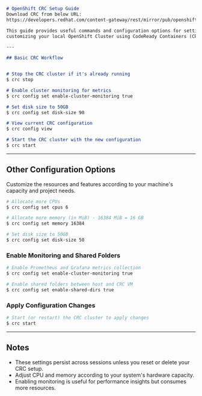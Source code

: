 
````markdown
# OpenShift CRC Setup Guide
Download CRC from below URL:
https://developers.redhat.com/content-gateway/rest/mirror/pub/openshift-v4/clients/crc/2.51.0

This guide provides useful commands and configuration options for setting up and
customizing your local OpenShift Cluster using CodeReady Containers (CRC).

---

## Basic CRC Workflow


# Stop the CRC cluster if it's already running
$ crc stop

# Enable cluster monitoring for metrics
$ crc config set enable-cluster-monitoring true

# Set disk size to 50GB
$ crc config set disk-size 90

# View current CRC configuration
$ crc config view

# Start the CRC cluster with the new configuration
$ crc start
````

---

## Other Configuration Options

Customize the resources and features according to your machine's capacity and project needs.

```bash
# Allocate more CPUs
$ crc config set cpus 6

# Allocate more memory (in MiB) - 16384 MiB = 16 GB
$ crc config set memory 16384

# Set disk size to 50GB
$ crc config set disk-size 50
```

### Enable Monitoring and Shared Folders

```bash
# Enable Prometheus and Grafana metrics collection
$ crc config set enable-cluster-monitoring true

# Enable shared folders between host and CRC VM
$ crc config set enable-shared-dirs true
```

### Apply Configuration Changes

```bash
# Start (or restart) the CRC cluster to apply changes
$ crc start
```

---

## Notes

* These settings persist across sessions unless you reset or delete your CRC setup.
* Adjust CPU and memory according to your system's hardware capacity.
* Enabling monitoring is useful for performance insights but consumes more resources.

```
```
